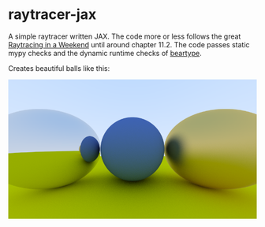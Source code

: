 # raytracer-jax

A simple raytracer written JAX. The code more or less follows the great [Raytracing in a Weekend](https://raytracing.github.io/books/RayTracingInOneWeekend.html) until around chapter 11.2. The code passes static mypy checks and the dynamic runtime checks of [beartype](https://github.com/beartype/beartype).

Creates beautiful balls like this:

![Some wonderfull balls](rendering_large.png)





